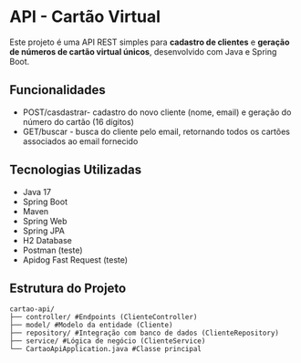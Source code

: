 # API - Cartão Virtual

Este projeto é uma API REST simples para **cadastro de clientes** e **geração de números de cartão virtual únicos**, desenvolvido com Java e Spring Boot.

## Funcionalidades
- POST/casdastrar- cadastro do novo cliente (nome, email) e geração do número do cartão (16 dígitos)
- GET/buscar - busca do cliente pelo email, retornando todos os cartões associados ao email fornecido

## Tecnologias Utilizadas
- Java 17
- Spring Boot
- Maven
- Spring Web
- Spring JPA
- H2 Database
- Postman (teste)
- Apidog Fast Request (teste)

## Estrutura do Projeto
```
cartao-api/
├── controller/ #Endpoints (ClienteController)
├── model/ #Modelo da entidade (Cliente)
├── repository/ #Integração com banco de dados (ClienteRepository)
├── service/ #Lógica de negócio (ClienteService)
└── CartaoApiApplication.java #Classe principal
